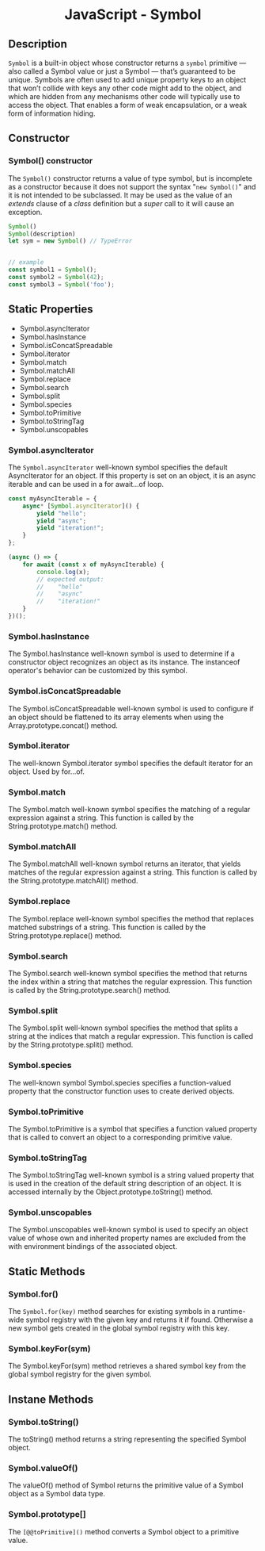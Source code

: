 <link rel="stylesheet" href="https://cdn.jsdelivr.net/npm/bootstrap-icons@1.5.0/font/bootstrap-icons.css">
<link rel="stylesheet" href="../source.css">

<h1 style="text-align:center;">JavaScript - Symbol</h1>

## Description
`Symbol` is a built-in object whose constructor returns a `symbol` primitive — also called a Symbol value or just a Symbol — that’s guaranteed to be unique. Symbols are often used to add unique property keys to an object that won’t collide with keys any other code might add to the object, and which are hidden from any mechanisms other code will typically use to access the object. That enables a form of weak encapsulation, or a weak form of information hiding.

## Constructor

### Symbol() constructor
The `Symbol()` constructor returns a value of type symbol, but is incomplete as a constructor because it does not support the syntax "`new Symbol()`" and it is not intended to be subclassed. It may be used as the value of an *extends* clause of a *class* definition but a *super* call to it will cause an exception.
```js
Symbol()
Symbol(description)
let sym = new Symbol() // TypeError


// example
const symbol1 = Symbol();
const symbol2 = Symbol(42);
const symbol3 = Symbol('foo');
```

## Static Properties
* Symbol.asyncIterator
* Symbol.hasInstance
* Symbol.isConcatSpreadable
* Symbol.iterator
* Symbol.match
* Symbol.matchAll
* Symbol.replace
* Symbol.search
* Symbol.split
* Symbol.species
* Symbol.toPrimitive
* Symbol.toStringTag
* Symbol.unscopables

### Symbol.asyncIterator
The `Symbol.asyncIterator` well-known symbol specifies the default AsyncIterator for an object. If this property is set on an object, it is an async iterable and can be used in a for await...of loop.
```js
const myAsyncIterable = {
    async* [Symbol.asyncIterator]() {
        yield "hello";
        yield "async";
        yield "iteration!";
    }
};

(async () => {
    for await (const x of myAsyncIterable) {
        console.log(x);
        // expected output:
        //    "hello"
        //    "async"
        //    "iteration!"
    }
})();
```

### Symbol.hasInstance
The Symbol.hasInstance well-known symbol is used to determine if a constructor object recognizes an object as its instance. The instanceof operator's behavior can be customized by this symbol.

### Symbol.isConcatSpreadable
The Symbol.isConcatSpreadable well-known symbol is used to configure if an object should be flattened to its array elements when using the Array.prototype.concat() method.

### Symbol.iterator
The well-known Symbol.iterator symbol specifies the default iterator for an object. Used by for...of.

### Symbol.match
The Symbol.match well-known symbol specifies the matching of a regular expression against a string. This function is called by the String.prototype.match() method.

### Symbol.matchAll
The Symbol.matchAll well-known symbol returns an iterator, that yields matches of the regular expression against a string. This function is called by the String.prototype.matchAll() method.

### Symbol.replace
The Symbol.replace well-known symbol specifies the method that replaces matched substrings of a string. This function is called by the String.prototype.replace() method.

### Symbol.search
The Symbol.search well-known symbol specifies the method that returns the index within a string that matches the regular expression. This function is called by the String.prototype.search() method.

### Symbol.split
The Symbol.split well-known symbol specifies the method that splits a string at the indices that match a regular expression. This function is called by the String.prototype.split() method.

### Symbol.species
The well-known symbol Symbol.species specifies a function-valued property that the constructor function uses to create derived objects.

### Symbol.toPrimitive
The Symbol.toPrimitive is a symbol that specifies a function valued property that is called to convert an object to a corresponding primitive value.

### Symbol.toStringTag
The Symbol.toStringTag well-known symbol is a string valued property that is used in the creation of the default string description of an object. It is accessed internally by the Object.prototype.toString() method.

### Symbol.unscopables
The Symbol.unscopables well-known symbol is used to specify an object value of whose own and inherited property names are excluded from the with environment bindings of the associated object.

## Static Methods

### Symbol.for()
The `Symbol.for(key)` method searches for existing symbols in a runtime-wide symbol registry with the given key and returns it if found. Otherwise a new symbol gets created in the global symbol registry with this key.

### Symbol.keyFor(sym)
The Symbol.keyFor(sym) method retrieves a shared symbol key from the global symbol registry for the given symbol.

## Instane Methods

### Symbol.toString()
The toString() method returns a string representing the specified Symbol object.

### Symbol.valueOf()
The valueOf() method of Symbol returns the primitive value of a Symbol object as a Symbol data type.

### Symbol.prototype[]
The `[@@toPrimitive]()` method converts a Symbol object to a primitive value.


